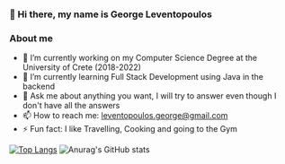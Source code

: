 ### 👋 Hi there, my name is George Leventopoulos


### About me
- 🔭 I’m currently working on my Computer Science Degree at the University of Crete (2018-2022)
- 🌱 I’m currently learning Full Stack Development using Java in the backend 
- 💬 Ask me about anything you want, I will try to answer even though I don't have all the answers
- 📫 How to reach me: leventopoulos.george@gmail.com
- ⚡ Fun fact: I like Travelling, Cooking and going to the Gym

[![Top Langs](https://github-readme-stats.vercel.app/api/top-langs/?username=georgeleve)](https://github.com/anuraghazra/github-readme-stats)
![Anurag's GitHub stats](https://github-readme-stats.vercel.app/api?username=georgeleve&count_private=true)
